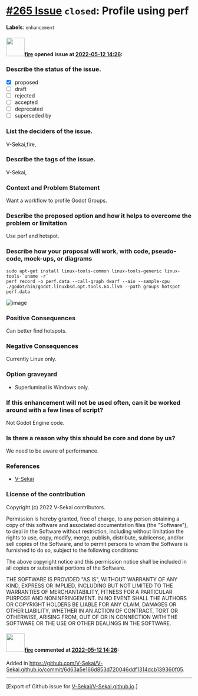 # [\#265 Issue](https://github.com/V-Sekai/V-Sekai.github.io/issues/265) `closed`: Profile using perf
**Labels**: `enhancement`


#### <img src="https://avatars.githubusercontent.com/u/32321?u=c2e06a3d2b49a467aa907e54aa259516440267cc&v=4" width="50">[fire](https://github.com/fire) opened issue at [2022-05-12 14:26](https://github.com/V-Sekai/V-Sekai.github.io/issues/265):

### Describe the status of the issue.

- [X] proposed
- [ ] draft
- [ ] rejected
- [ ] accepted
- [ ] deprecated
- [ ] superseded by

### List the deciders of the issue.

V-Sekai,fire,

### Describe the tags of the issue.

V-Sekai,

### Context and Problem Statement

Want a workflow to profile Godot Groups.

### Describe the proposed option and how it helps to overcome the problem or limitation

Use perf and hotspot.

### Describe how your proposal will work, with code, pseudo-code, mock-ups, or diagrams

```
sudo apt-get install linux-tools-common linux-tools-generic linux-tools-`uname -r`
perf record -o perf.data --call-graph dwarf --aio --sample-cpu ./godot/bin/godot.linuxbsd.opt.tools.64.llvm --path groups hotspot perf.data
```

![image](./attachment/168098166-3392395d-eab6-488e-bba2-1088cbd82c6d.png)


### Positive Consequences

Can better find hotspots.

### Negative Consequences

Currently Linux only.

### Option graveyard

- Superluminal is Windows only.

### If this enhancement will not be used often, can it be worked around with a few lines of script?

Not Godot Engine code.

### Is there a reason why this should be core and done by us?

We need to be aware of performance.

### References

- [V-Sekai](https://v-sekai.org/)


### License of the contribution

Copyright (c) 2022 V-Sekai contributors.

Permission is hereby granted, free of charge, to any person obtaining a copy of this software and associated documentation files (the "Software"), to deal in the Software without restriction, including without limitation the rights to use, copy, modify, merge, publish, distribute, sublicense, and/or sell copies of the Software, and to permit persons to whom the Software is furnished to do so, subject to the following conditions:

The above copyright notice and this permission notice shall be included in all copies or substantial portions of the Software.

THE SOFTWARE IS PROVIDED "AS IS", WITHOUT WARRANTY OF ANY KIND, EXPRESS OR IMPLIED, INCLUDING BUT NOT LIMITED TO THE WARRANTIES OF MERCHANTABILITY, FITNESS FOR A PARTICULAR PURPOSE AND NONINFRINGEMENT. IN NO EVENT SHALL THE AUTHORS OR COPYRIGHT HOLDERS BE LIABLE FOR ANY CLAIM, DAMAGES OR OTHER LIABILITY, WHETHER IN AN ACTION OF CONTRACT, TORT OR OTHERWISE, ARISING FROM, OUT OF OR IN CONNECTION WITH THE SOFTWARE OR THE USE OR OTHER DEALINGS IN THE SOFTWARE.


#### <img src="https://avatars.githubusercontent.com/u/32321?u=c2e06a3d2b49a467aa907e54aa259516440267cc&v=4" width="50">[fire](https://github.com/fire) commented at [2022-05-12 14:26](https://github.com/V-Sekai/V-Sekai.github.io/issues/265#issuecomment-1127063408):

Added in https://github.com/V-Sekai/V-Sekai.github.io/commit/6d63a5e166d853d720046ddf1314dcb139360f05.


-------------------------------------------------------------------------------



[Export of Github issue for [V-Sekai/V-Sekai.github.io](https://github.com/V-Sekai/V-Sekai.github.io).]
